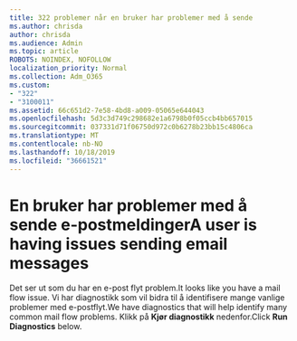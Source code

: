 ```yaml
---
title: 322 problemer når en bruker har problemer med å sende
ms.author: chrisda
author: chrisda
ms.audience: Admin
ms.topic: article
ROBOTS: NOINDEX, NOFOLLOW
localization_priority: Normal
ms.collection: Adm_O365
ms.custom:
- "322"
- "3100011"
ms.assetid: 66c651d2-7e58-4bd8-a009-05065e644043
ms.openlocfilehash: 5d3c3d749c298682e1a6798b0f05ccb4bb657015
ms.sourcegitcommit: 037331d71f06750d972c0b6278b23bb15c4806ca
ms.translationtype: MT
ms.contentlocale: nb-NO
ms.lasthandoff: 10/18/2019
ms.locfileid: "36661521"
---
```

# <a name="a-user-is-having-issues-sending-email-messages"></a><span data-ttu-id="2a541-102">En bruker har problemer med å sende e-postmeldinger</span><span class="sxs-lookup"><span data-stu-id="2a541-102">A user is having issues sending email messages</span></span>

<span data-ttu-id="2a541-103">Det ser ut som du har en e-post flyt problem.</span><span class="sxs-lookup"><span data-stu-id="2a541-103">It looks like you have a mail flow issue.</span></span> <span data-ttu-id="2a541-104">Vi har diagnostikk som vil bidra til å identifisere mange vanlige problemer med e-postflyt.</span><span class="sxs-lookup"><span data-stu-id="2a541-104">We have diagnostics that will help identify many common mail flow problems.</span></span> <span data-ttu-id="2a541-105">Klikk på **Kjør diagnostikk** nedenfor.</span><span class="sxs-lookup"><span data-stu-id="2a541-105">Click **Run Diagnostics** below.</span></span>
